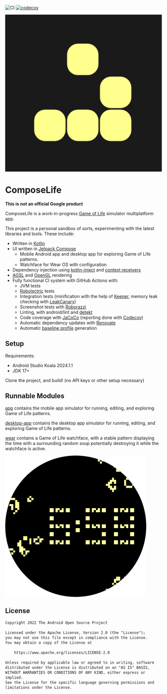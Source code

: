 ![CI][ci_badge]
[![codecov][codecov_badge]][codecov_project]

![Icon][icon]

# ComposeLife

**This is not an official Google product**

ComposeLife is a
work-in-progress [Game of Life][wikipedia_gameoflife] simulator
multiplatform app.

This project is a personal sandbox of sorts, experimenting with the latest libraries and tools.
These include:

- Written in [Kotlin][kotlin]
- UI written in [Jetpack Compose][jetpack_compose]
  - Mobile Android app and desktop app for exploring Game of Life patterns.
  - Watchface for Wear OS with configuration
- Dependency injection using [kotlin-inject][kotlin_inject] and [context receivers][context_receivers]
- [AGSL][agsl] and [OpenGL](https://developer.android.com/develop/ui/views/graphics/opengl/about-opengl) rendering
- Fully functional CI system with GitHub Actions with:
    - JVM tests
    - [Robolectric][robolectric] tests
    - Integration tests (minification with the help of [Keeper][keeper], memory leak checking with [LeakCanary][leakcanary])
    - Screenshot tests with [Roborazzi][roborazzi]
    - Linting, with android/lint and [detekt][detekt]
    - Code coverage with [JaCoCo][jacoco] (reporting done with [Codecov][codecov])
    - Automatic dependency updates with [Renovate][renovate]
    - Automatic [baseline profile][baseline_profiles] generation

## Setup

Requirements:
- Android Studio Koala 2024.1.1
- JDK 17+

Clone the project, and build! (no API keys or other setup necessary)

## Runnable Modules

[app][app] contains the mobile app simulator for running, editing, and exploring Game of Life
patterns.

[desktop-app][desktop-app] contains the desktop app simulator for running, editing, and exploring Game of Life
patterns.

[wear][wear] contains a Game of Life watchface, with a stable pattern displaying the time with a
surrounding random soup potentially destroying it while the watchface is active.

![Round Watchface][watchface]

## License

```
Copyright 2022 The Android Open Source Project

Licensed under the Apache License, Version 2.0 (the "License");
you may not use this file except in compliance with the License.
You may obtain a copy of the License at

    https://www.apache.org/licenses/LICENSE-2.0

Unless required by applicable law or agreed to in writing, software
distributed under the License is distributed on an "AS IS" BASIS,
WITHOUT WARRANTIES OR CONDITIONS OF ANY KIND, either express or implied.
See the License for the specific language governing permissions and
limitations under the License.
```

[//]: # (website links)

[agsl]: https://developer.android.com/develop/ui/views/graphics/agsl
[baseline_profiles]: https://developer.android.com/topic/performance/baselineprofiles
[ci_badge]: https://github.com/alexvanyo/composelife/actions/workflows/ci.yml/badge.svg
[codecov]: https://about.codecov.io/
[codecov_badge]: https://codecov.io/gh/alexvanyo/composelife/branch/main/graph/badge.svg?token=z7yP8Z8xqC
[codecov_project]: https://codecov.io/gh/alexvanyo/composelife
[context_receivers]: https://github.com/Kotlin/KEEP/blob/master/proposals/context-receivers.md
[detekt]: https://detekt.dev/
[icon]: app/src/androidMain/ic_launcher-playstore.png
[jacoco]: https://github.com/jacoco/jacoco
[jetpack_compose]: https://developer.android.com/jetpack/compose
[keeper]: https://slackhq.github.io/keeper/
[kotlin]: https://kotlinlang.org/
[kotlin_inject]: https://github.com/evant/kotlin-inject
[leakcanary]: https://square.github.io/leakcanary/
[opengl]: https://developer.android.com/develop/ui/views/graphics/opengl/about-opengl
[renovate]: https://docs.renovatebot.com/
[robolectric]: https://robolectric.org/
[roborazzi]: https://github.com/takahirom/roborazzi/
[wikipedia_gameoflife]: https://en.wikipedia.org/wiki/Conway%27s_Game_of_Life

[//]: # (relative links)

[app]: app
[desktop-app]: desktop-app
[icon]: app/src/androidMain/ic_launcher-playstore.png
[watchface]: resources-wear/src/androidMain/res/drawable-nodpi/watchface_round.png
[wear]: wear
